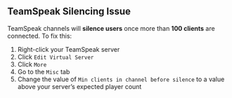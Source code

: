 ## TeamSpeak Silencing Issue

TeamSpeak channels will **silence users** once more than **100 clients** are connected. To fix this:

1. Right-click your TeamSpeak server
2. Click `Edit Virtual Server`
3. Click `More`
4. Go to the `Misc` tab
5. Change the value of `Min clients in channel before silence` to a value above your server’s expected player count
